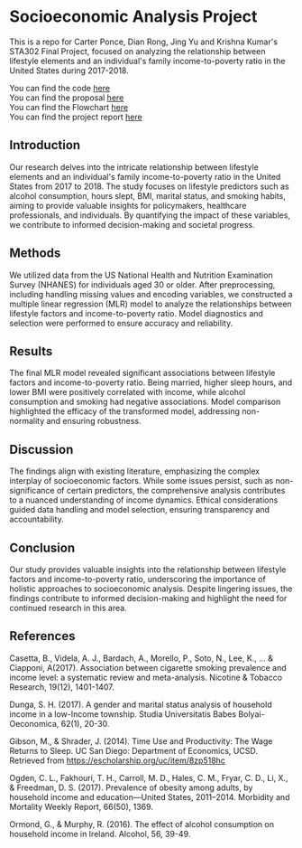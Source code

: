 # Socioeconomic Analysis Project

This is a repo for Carter Ponce, Dian Rong, Jing Yu and Krishna Kumar's STA302 Final Project, focused on analyzing the relationship between lifestyle elements and an individual's family income-to-poverty ratio in the United States during 2017-2018.

You can find the code [here](project.Rmd) \
You can find the proposal [here](Proposal.pdf) \
You can find the Flowchart [here](Flowchart.pdf) \
You can find the project report [here](Report.pdf) 

## Introduction

Our research delves into the intricate relationship between lifestyle elements and an individual's family income-to-poverty ratio in the United States from 2017 to 2018. The study focuses on lifestyle predictors such as alcohol consumption, hours slept, BMI, marital status, and smoking habits, aiming to provide valuable insights for policymakers, healthcare professionals, and individuals. By quantifying the impact of these variables, we contribute to informed decision-making and societal progress.

## Methods

We utilized data from the US National Health and Nutrition Examination Survey (NHANES) for individuals aged 30 or older. After preprocessing, including handling missing values and encoding variables, we constructed a multiple linear regression (MLR) model to analyze the relationships between lifestyle factors and income-to-poverty ratio. Model diagnostics and selection were performed to ensure accuracy and reliability.

## Results

The final MLR model revealed significant associations between lifestyle factors and income-to-poverty ratio. Being married, higher sleep hours, and lower BMI were positively correlated with income, while alcohol consumption and smoking had negative associations. Model comparison highlighted the efficacy of the transformed model, addressing non-normality and ensuring robustness.

## Discussion

The findings align with existing literature, emphasizing the complex interplay of socioeconomic factors. While some issues persist, such as non-significance of certain predictors, the comprehensive analysis contributes to a nuanced understanding of income dynamics. Ethical considerations guided data handling and model selection, ensuring transparency and accountability.

## Conclusion

Our study provides valuable insights into the relationship between lifestyle factors and income-to-poverty ratio, underscoring the importance of holistic approaches to socioeconomic analysis. Despite lingering issues, the findings contribute to informed decision-making and highlight the need for continued research in this area.

## References

Casetta, B., Videla, A. J., Bardach, A., Morello, P., Soto, N., Lee, K., ... & Ciapponi, A(2017). Association between cigarette smoking prevalence and income level: a systematic
review and meta-analysis. Nicotine & Tobacco Research, 19(12), 1401-1407.

Dunga, S. H. (2017). A gender and marital status analysis of household income in a low-Income township. Studia Universitatis Babes Bolyai-Oeconomica, 62(1), 20-30.

Gibson, M., & Shrader, J. (2014). Time Use and Productivity: The Wage Returns to Sleep. UC San Diego: Department of Economics, UCSD. Retrieved from https://escholarship.org/uc/item/8zp518hc

Ogden, C. L., Fakhouri, T. H., Carroll, M. D., Hales, C. M., Fryar, C. D., Li, X., & Freedman, D. S. (2017). Prevalence of obesity among adults, by household income and education—United States, 2011–2014. Morbidity and Mortality Weekly Report, 66(50), 1369.

Ormond, G., & Murphy, R. (2016). The effect of alcohol consumption on household income in Ireland. Alcohol, 56, 39-49.
